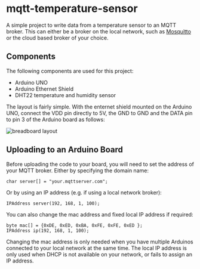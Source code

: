 # mqtt-temperature-sensor
A simple project to write data from a temperature sensor to an MQTT broker.  This can either be a broker on the local network, such as [Mosquitto](https://mosquitto.org/) or the cloud based broker of your choice.

## Components

The following components are used for this project:

* Arduino UNO
* Arduino Ethernet Shield
* DHT22 temperature and humidity sensor

The layout is fairly simple.  With the enternet shield mounted on the Arduino UNO, connect the VDD pin directly to 5V, the GND to GND and the DATA pin to pin 3 of the Arduino board as follows:

![breadboard layout](https://cdn.rawgit.com/neilharvey/iot-temperature-sensor/master/breadboard.svg)

## Uploading to an Arduino Board

Before uploading the code to your board, you will need to set the address of your MQTT broker.
Either by specifying the domain name:
```Arduino
char server[] = "your.mqttserver.com";
```
Or by using an IP address (e.g. if using a local network broker):
```Arduino
IPAddress server(192, 168, 1, 100);
```

You can also change the mac address and fixed local IP address if required: 
```Arduino
byte mac[] = {0xDE, 0xED, 0xBA, 0xFE, 0xFE, 0xED };
IPAddress ip(192, 168, 1, 100);
```
Changing the mac address is only needed when you have multiple Arduinos connected to your
local network at the same time.  The local IP address is only used when DHCP is not available on your network, 
or fails to assign an IP address.

